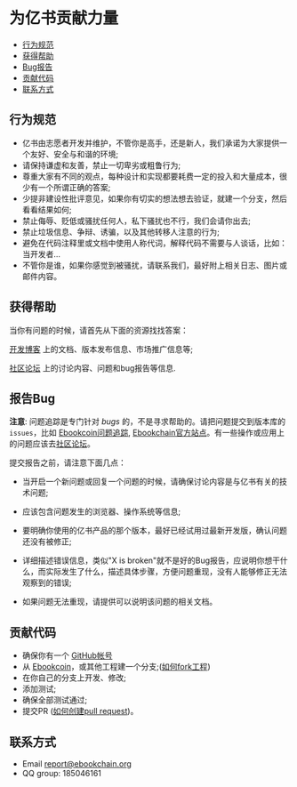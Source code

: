 # 为亿书贡献力量

- [行为规范](#行为规范)
- [获得帮助](#获得帮助)
- [Bug报告](#提交Bug报告)
- [贡献代码](#贡献代码)
- [联系方式](#联系方式)

## 行为规范

* 亿书由志愿者开发并维护，不管你是高手，还是新人，我们承诺为大家提供一个友好、安全与和谐的环境;
* 请保持谦虚和友善，禁止一切卑劣或粗鲁行为;
* 尊重大家有不同的观点，每种设计和实现都要耗费一定的投入和大量成本，很少有一个所谓正确的答案;
* 少提非建设性批评意见，如果你有切实的想法想去验证，就建一个分支，然后看看结果如何;
* 禁止侮辱、贬低或骚扰任何人，私下骚扰也不行，我们会请你出去;
* 禁止垃圾信息、争辩、诱骗，以及其他转移人注意的行为;
* 避免在代码注释里或文档中使用人称代词，解释代码不需要与人谈话，比如：当开发者... 
* 不管你是谁，如果你感觉到被骚扰，请联系我们，最好附上相关日志、图片或邮件内容。

## 获得帮助

当你有问题的时候，请首先从下面的资源找找答案：

[开发博客][] 上的文档、版本发布信息、市场推广信息等;

[社区论坛][] 上的讨论内容、问题和bug报告等信息.

## 报告Bug

  **注意**: 问题追踪是专门针对 *bugs* 的，不是寻求帮助的。请把问题提交到版本库的`issues`，比如 [Ebookcoin问题追踪][], [Ebookchain官方站点][]。有一些操作或应用上的问题应该去[社区论坛][]。
  
提交报告之前，请注意下面几点：

- 当开启一个新问题或回复一个问题的时候，请确保讨论内容是与亿书有关的技术问题;

- 应该包含问题发生的浏览器、操作系统等信息; 

- 要明确你使用的亿书产品的那个版本，最好已经试用过最新开发版，确认问题还没有被修正;

- 详细描述错误信息，类似"X is broken"就不是好的Bug报告，应说明你想干什么，而实际发生了什么，描述具体步骤，方便问题重现，没有人能够修正无法观察到的错误;

- 如果问题无法重现，请提供可以说明该问题的相关文档。

## 贡献代码

- 确保你有一个 [GitHub帐号](https://github.com/signup/free)
- 从 [Ebookcoin](https://github.com/Ebookcoin/ebookcoin/)，或其他工程建一个分支;([如何fork工程](https://help.github.com/articles/fork-a-repo))
- 在你自己的分支上开发、修改;
- 添加测试;
- 确保全部测试通过;
- 提交PR
([如何创建pull request](https://help.github.com/articles/fork-a-repo))。

## 联系方式

* Email [report@ebookchain.org](mailto:report@ebookchain.org) 
* QQ group: 185046161

[开发博客]: http://blog.ebookchain.org
[社区论坛]: http://forum.ebookchain.org
[Ebookcoin问题追踪]: https://github.com/Ebookcoin/ebookcoin/issues
[Ebookchain官方站点]: https://github.com/Ebookchain/ebookchain.org/issues